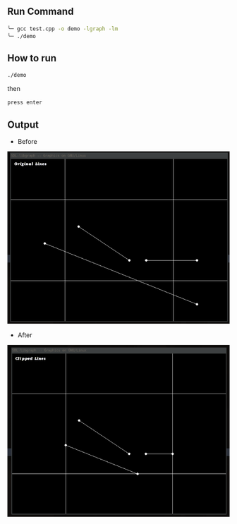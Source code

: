 ## Run Command 

```bash
╰─ gcc test.cpp -o demo -lgraph -lm       
╰─ ./demo
```

## How to run

```bash
./demo
```

then 

```bash
press enter
```

## Output

* Before 

![](docs/start.png)

* After

![](docs/end.png)

